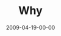---
layout: message
category: message
series: "Filled"
title: "Why"
date: 2009-04-19-00-00
message_id: 559
audio: "http://s3.amazonaws.com/crossroads-media/message/audio/Filled1.mp3"
audio-duration: "40:19"
notes-description: ""
notes: "http://s3.amazonaws.com/crossroads-media/documents/SN_04_18-19_09.pdf"
notes-title: "Filled&#58; Why? (Study Notes)"
description: "Ever felt empty and looked to be filled with something? Jesus' followers did. They thirsted for God and couldn't understand why he said it'd be better for them if he left. Turns out, Jesus wanted to fill his followers with God's own Holy Spirit. Join us over the next four weeks to discover how we can be filled, too."
video: "http://s3.amazonaws.com/crossroads-media/message/video/Filled1.mp4"
video-duration: "44:09"
video-image: "http://s3.amazonaws.com/crossroads-media/images/Filled1.jpg"
program: "http://s3.amazonaws.com/crossroads-media/documents/0418_19Program.pdf"
explicit: false
---